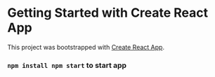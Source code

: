 # Getting Started with Create React App

This project was bootstrapped with [Create React App](https://github.com/facebook/create-react-app).

### `npm install npm start` to start app
